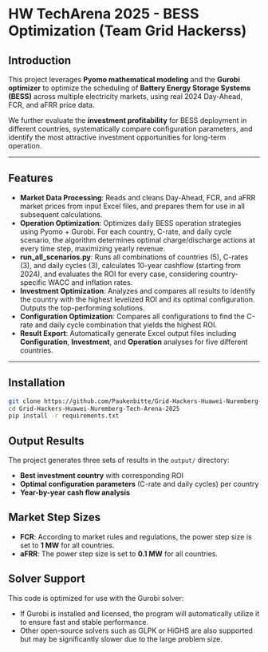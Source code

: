 #  HW TechArena 2025 - BESS Optimization (Team Grid Hackerss)

##  Introduction
This project leverages **Pyomo mathematical modeling** and the **Gurobi optimizer** to optimize the scheduling of **Battery Energy Storage Systems (BESS)** across multiple electricity markets, using real 2024 Day-Ahead, FCR, and aFRR price data.  
 
We further evaluate the **investment profitability** for BESS deployment in different countries, systematically compare configuration parameters, and identify the most attractive investment opportunities for long-term operation.

---

##  Features
-  **Market Data Processing**: Reads and cleans Day-Ahead, FCR, and aFRR market prices from input Excel files, and prepares them for use in all subsequent calculations.
-  **Operation Optimization**: Optimizes daily BESS operation strategies using Pyomo + Gurobi. For each country, C-rate, and daily cycle scenario, the algorithm determines optimal charge/discharge actions at every time step, maximizing yearly revenue.
-  **run_all_scenarios.py**:  Runs all combinations of countries (5), C-rates (3), and daily cycles (3), calculates 10-year cashflow (starting from 2024), and evaluates the ROI for every case, considering country-specific WACC and inflation rates.
-  **Investment Optimization**: Analyzes and compares all results to identify the country with the highest levelized ROI and its optimal configuration. Outputs the top-performing solutions.
-  **Configuration Optimization**:  Compares all configurations to find the C-rate and daily cycle combination that yields the highest ROI.  
-  **Result Export**: Automatically generate Excel output files including **Configuration**, **Investment**, and **Operation** analyses for five different countries.  

---

##  Installation
```bash
git clone https://github.com/Paukenbitte/Grid-Hackers-Huawei-Nuremberg-Tech-Arena-2025.git
cd Grid-Hackers-Huawei-Nuremberg-Tech-Arena-2025
pip install -r requirements.txt
```

##  Output Results
The project generates three sets of results in the `output/` directory:
-  **Best investment country** with corresponding ROI  
-  **Optimal configuration parameters** (C-rate and daily cycles) per country  
-  **Year-by-year cash flow analysis**  

##  Market Step Sizes
- **FCR**: According to market rules and regulations, the power step size is set to **1 MW** for all countries.  
- **aFRR**: The power step size is set to **0.1 MW** for all countries.  

##  Solver Support
This code is optimized for use with the Gurobi solver:
- If Gurobi is installed and licensed, the program will automatically utilize it to ensure fast and stable performance. 
- Other open-source solvers such as GLPK or HiGHS are also supported but may be significantly slower due to the large problem size.
